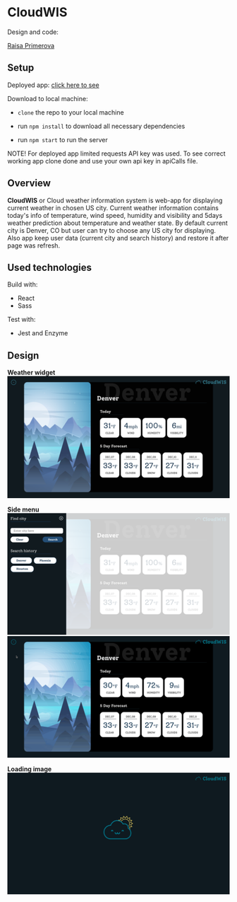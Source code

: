 # CloudWIS

Design and code:

[Raisa Primerova](https://github.com/RayRedGoose)

## Setup

Deployed app: [click here to see](https://rayredgoose.github.io/CloudWIS)

Download to local machine:

- `clone` the repo to your local machine

- run `npm install` to download all necessary dependencies

- run `npm start` to run the server

NOTE! For deployed app limited requests API key was used.
To see correct working app clone done and use your own api key in apiCalls file.

## Overview

**CloudWIS** or Cloud weather information system is web-app for displaying current weather in chosen US city. Current weather information contains today's info of temperature, wind speed, humidity and visibility and 5days weather prediction about temperature and weather state. By default current city is Denver, CO but user can try to choose any US city for displaying. Also app keep user data (current city and search history) and restore it after page was refresh.

## Used technologies

Build with:

- React
- Sass

Test with:

- Jest and Enzyme

## Design

**Weather widget**
![Widget](./screenshots/widget-board.png)

**Side menu**
![Menu](./screenshots/side-menu.png)
![Menu animation](./screenshots/side-menu.gif)

**Loading image**
![Loading](./screenshots/loading.gif)


